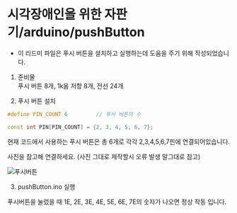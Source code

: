 # 시각장애인을 위한 자판기/arduino/pushButton
   * 이 리드미 파일은 푸시 버튼을 설치하고 실행하는데 도움을 주기 위해 작성되었습니다.
  
   1. 준비물   
   푸시 버튼 8개, 1k옴 저항 8개, 전선 24개

   2. 푸시 버튼 설치
   ```c++
   #define PIN_COUNT 6         // 푸시 버튼의 수

   const int PIN[PIN_COUNT] = {2, 3, 4, 5, 6, 7}; 
   ```
   현재 코드에서 사용하는 푸시 버튼은 총 6개로 각각 2,3,4,5,6,7핀에 연결되어있습니다. 
   
   사진을 참고해 연결하세요. (사진 그대로 제작할시 오류 발생 말그대로 참고)

![푸시버튼](https://user-images.githubusercontent.com/67812466/96615971-f1c33600-133c-11eb-92f4-07f6f6062b95.PNG)
    
   3. pushButton.ino 실행

   푸시버튼을 눌렀을 때 1E, 2E, 3E, 4E, 5E, 6E, 7E의 숫자가 나오면 정상 작동 입니다. 
